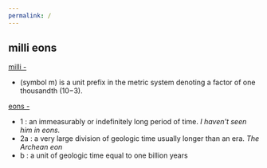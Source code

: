 ```yaml
---
permalink: /
---
```


## milli eons

[milli -](https://en.wikipedia.org/wiki/Milli-)

- (symbol m) is a unit prefix in the metric system denoting a factor of one thousandth (10−3).

[eons -](https://www.merriam-webster.com/dictionary/eon)

- 1 : an immeasurably or indefinitely long period of time. *I haven't seen him in eons.*
- 2a : a very large division of geologic time usually longer than an era. *The Archean eon*
-  b : a unit of geologic time equal to one billion years
